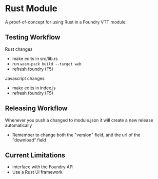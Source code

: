 # Rust Module
A proof-of-concept for using Rust in a Foundry VTT module.

## Testing Workflow
Rust changes
- make edits in src/lib.rs
- run `wasm-pack build --target web`
- refresh foundry (F5)

Javascript changes
- make edits in index.js
- refresh foundry (F5)

## Releasing Workflow
Whenever you push a changed to module.json it will create a new release automatically
- Remember to change both the "version" field, and the url of the "download" field

## Current Limitations
- Interface with the Foundry API
- Use a Rust UI framework